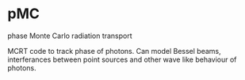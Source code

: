 # pMC
phase Monte Carlo radiation transport


MCRT code to track phase of photons. 
Can model Bessel beams, interferances between point sources and other wave like behaviour of photons.

